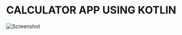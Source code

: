 # CALCULATOR APP USING KOTLIN
![Screenshot](https://raw.githubusercontent.com/RuchiteshPM/CALCPRO-app/master/SS.png?token=An-pSRTSSG4hC9QsUVe7VzqwfTUz6yOfks5cQgn1wA%3D%3D)
